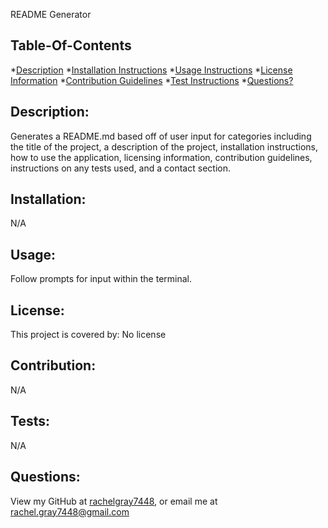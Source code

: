 README Generator

## Table-Of-Contents
*[Description](#description)
*[Installation Instructions](#installation)
*[Usage Instructions](#usage)
*[License Information](#license)
*[Contribution Guidelines](#contribution)
*[Test Instructions](#tests)
*[Questions?](#questions)

## Description:
Generates a README.md based off of user input for categories including the title of the project, a description of the project, installation instructions, how to use the application, licensing information, contribution guidelines, instructions on any tests used, and a contact section. 
## Installation:
N/A
## Usage:
Follow prompts for input within the terminal.
## License:
This project is covered by: No license
## Contribution:
N/A
## Tests:
N/A
## Questions:
View my GitHub at [rachelgray7448](https://github.com/rachelgray7448), or email me at [rachel.gray7448@gmail.com](mailto:rachel.gray7448@gmail.com)
